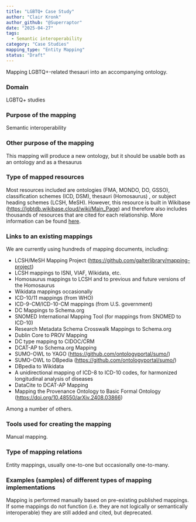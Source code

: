 ```yaml
---
title: "LGBTQ+ Case Study"
author: "Clair Kronk"
author_github: "@Superraptor"
date: "2025-04-27"
tags:
  - Semantic interoperability
category: "Case Studies"
mapping_type: "Entity Mapping"
status: "Draft"
---
```


Mapping LGBTQ+-related thesauri into an accompanying ontology.

### Domain

LGBTQ+ studies

### Purpose of the mapping

Semantic interoperability

### Other purpose of the mapping

This mapping will produce a new ontology, but it should be usable both as an ontology and as a thesaurus

### Type of mapped resources

Most resources included are ontologies (FMA, MONDO, DO, GSSO), classification schemes (ICD, DSM), thesauri (Homosaurus) , or subject heading schemes (LCSH, MeSH). However, this resource is built in Wikibase (https://lgbtdb.wikibase.cloud/wiki/Main_Page) and therefore also includes thousands of resources that are cited for each relationship. More information can be found [here](https://lgbtdb.wikibase.cloud/wiki/Project:Mappings).

### Links to an existing mappings

We are currently using hundreds of mapping documents, including:

- LCSH/MeSH Mapping Project (https://github.com/galterlibrary/mapping-project)
- LCSH mappings to ISNI, VIAF, Wikidata, etc.
- Homosaurus mappings to LCSH and to previous and future versions of the Homosaurus
- Wikidata mappings occasionally
- ICD-10/11 mappings (from WHO)
- ICD-9-CM/ICD-10-CM mappings (from U.S. government)
- DC Mappings to Schema.org
- SNOMED International Mapping Tool (for mappings from SNOMED to ICD-10)
- Research Metadata Schema Crosswalk Mappings to Schema.org
- Dublin Core to PROV Mapping
- DC type mapping to CIDOC/CRM
- DCAT-AP to Schema.org Mapping
- SUMO-OWL to YAGO (https://github.com/ontologyportal/sumo/)
- SUMO-OWL to DBpedia (https://github.com/ontologyportal/sumo/)
- DBpedia to Wikidata
- A unidirectional mapping of ICD-8 to ICD-10 codes, for harmonized longitudinal analysis of diseases
- DataCite to DCAT-AP Mapping
- Mapping the Provenance Ontology to Basic Formal Ontology (https://doi.org/10.48550/arXiv.2408.03866)

Among a number of others.

### Tools used for creating the mapping

Manual mapping.

### Type of mapping relations

Entity mappings, usually one-to-one but occasionally one-to-many.

### Examples (samples) of different types of mapping implementations

Mapping is performed manually based on pre-existing published mappings. If some mappings do not function (i.e. they are not logically or semantically interoperable) they are still added and cited, but deprecated.
